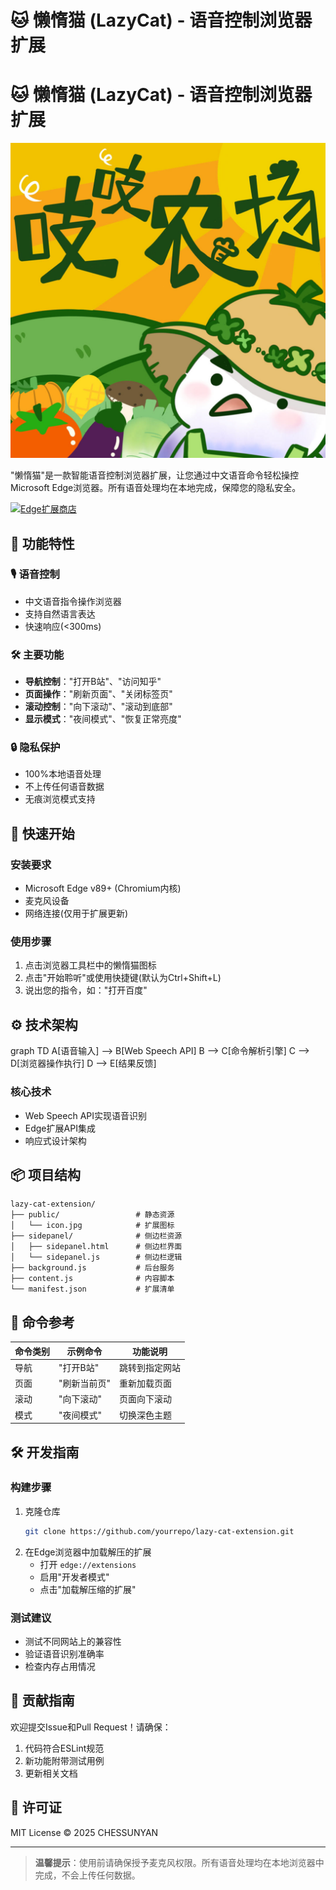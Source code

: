 # 🐱 懒惰猫 (LazyCat) - 语音控制浏览器扩展


# 🐱 懒惰猫 (LazyCat) - 语音控制浏览器扩展

![扩展图标](public/icon.jpg)

"懒惰猫"是一款智能语音控制浏览器扩展，让您通过中文语音命令轻松操控Microsoft Edge浏览器。所有语音处理均在本地完成，保障您的隐私安全。

[![Edge扩展商店](https://img.shields.io/badge/Edge-Add--ons-blue)](https://microsoftedge.microsoft.com/addons)

## 🌟 功能特性

### 🎙️ 语音控制
- 中文语音指令操作浏览器
- 支持自然语言表达
- 快速响应(<300ms)

### 🛠️ 主要功能
- **导航控制**："打开B站"、"访问知乎"
- **页面操作**："刷新页面"、"关闭标签页"
- **滚动控制**："向下滚动"、"滚动到底部"
- **显示模式**："夜间模式"、"恢复正常亮度"

### 🔒 隐私保护
- 100%本地语音处理
- 不上传任何语音数据
- 无痕浏览模式支持

## 🚀 快速开始

### 安装要求
- Microsoft Edge v89+ (Chromium内核)
- 麦克风设备
- 网络连接(仅用于扩展更新)

### 使用步骤
1. 点击浏览器工具栏中的懒惰猫图标
2. 点击"开始聆听"或使用快捷键(默认为Ctrl+Shift+L)
3. 说出您的指令，如："打开百度"

## ⚙️ 技术架构

graph TD
    A[语音输入] --> B[Web Speech API]
    B --> C[命令解析引擎]
    C --> D[浏览器操作执行]
    D --> E[结果反馈]

### 核心技术
- Web Speech API实现语音识别
- Edge扩展API集成
- 响应式设计架构

## 📦 项目结构

```
lazy-cat-extension/
├── public/                 # 静态资源
│   └── icon.jpg            # 扩展图标
├── sidepanel/              # 侧边栏资源
│   ├── sidepanel.html      # 侧边栏界面
│   └── sidepanel.js        # 侧边栏逻辑
├── background.js           # 后台服务
├── content.js              # 内容脚本
└── manifest.json           # 扩展清单
```

## 📜 命令参考

| 命令类别 | 示例命令 | 功能说明 |
|---------|----------|----------|
| 导航 | "打开B站" | 跳转到指定网站 |
| 页面 | "刷新当前页" | 重新加载页面 |
| 滚动 | "向下滚动" | 页面向下滚动 |
| 模式 | "夜间模式" | 切换深色主题 |

## 🛠️ 开发指南

### 构建步骤
1. 克隆仓库
   ```bash
   git clone https://github.com/yourrepo/lazy-cat-extension.git
   ```
2. 在Edge浏览器中加载解压的扩展
   - 打开 `edge://extensions`
   - 启用"开发者模式"
   - 点击"加载解压缩的扩展"

### 测试建议
- 测试不同网站上的兼容性
- 验证语音识别准确率
- 检查内存占用情况

## 🤝 贡献指南

欢迎提交Issue和Pull Request！请确保：
1. 代码符合ESLint规范
2. 新功能附带测试用例
3. 更新相关文档

## 📄 许可证

MIT License © 2025 CHESSUNYAN

---

> **温馨提示**：使用前请确保授予麦克风权限。所有语音处理均在本地浏览器中完成，不会上传任何数据。
```
